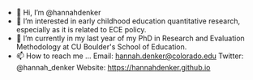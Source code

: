 - 👋 Hi, I’m @hannahdenker
- 👀 I’m interested in early childhood education quantitative research, especially as it is related to ECE policy. 
- 🌱 I’m currently in my last year of my PhD in Research and Evaluation Methodology at CU Boulder's School of Education. 
- 📫 How to reach me ... Email: hannah.denker@colorado.edu  Twitter: @hannah_denker  Website: https://hannahdenker.github.io 

<!---
hannahdenker/hannahdenker is a ✨ special ✨ repository because its `README.md` (this file) appears on your GitHub profile.
You can click the Preview link to take a look at your changes.
--->
